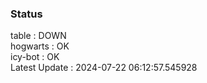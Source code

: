 ### Status


table : DOWN  
hogwarts : OK  
icy-bot : OK  
Latest Update : 2024-07-22 06:12:57.545928
